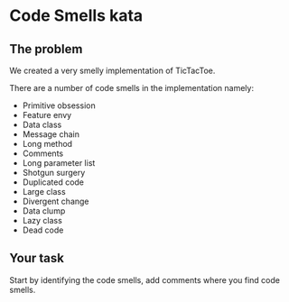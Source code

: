 # Code Smells kata

## The problem

We created a very smelly implementation of TicTacToe.

There are a number of code smells in the implementation namely:

- Primitive obsession
- Feature envy
- Data class
- Message chain
- Long method
- Comments
- Long parameter list
- Shotgun surgery
- Duplicated code
- Large class
- Divergent change
- Data clump
- Lazy class
- Dead code

## Your task

Start by identifying the code smells, add comments where you find code smells.
